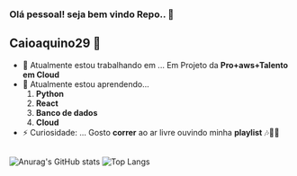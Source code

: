 ### Olá pessoal! seja bem vindo Repo.. 👋
## Caioaquino29 🚀



- 🔭 Atualmente estou trabalhando em ... Em Projeto da **Pro+aws+Talento em Cloud**
- 🌱 Atualmente estou aprendendo...
  1. **Python**
  2. **React**
  3. **Banco de dados**
  4. **Cloud**
- ⚡ Curiosidade: ... Gosto **correr** ao ar livre ouvindo minha **playlist** 🎶🏃‍♂️
##
![Anurag's GitHub stats](https://github-readme-stats.vercel.app/api?username=caioaquino29&show_icons=true&theme=)
![Top Langs](https://github-readme-stats.vercel.app/api/top-langs/?username=caioaquino29&hide_progress=true)
